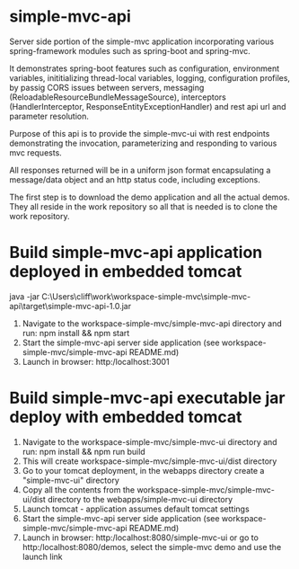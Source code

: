 # simple-mvc-api

Server side portion of the simple-mvc application incorporating various spring-framework modules such as spring-boot and spring-mvc.  

It demonstrates spring-boot features such as configuration, environment variables, inititializing thread-local variables, logging, configuration profiles, 
by passig CORS issues between servers, messaging (ReloadableResourceBundleMessageSource), interceptors (HandlerInterceptor, ResponseEntityExceptionHandler) 
and rest api url and parameter resolution.

Purpose of this api is to provide the simple-mvc-ui with rest endpoints demonstrating the invocation, parameterizing and responding to various mvc requests.  

All responses returned will be in a uniform json format encapsulating a message/data object and an http status code, including exceptions.

The first step is to download the demo application and all the actual demos. They all reside in the work repository so all that is needed is to clone the work repository.

# Build simple-mvc-api application deployed in embedded tomcat

java -jar C:\Users\cliff\work\workspace-simple-mvc\simple-mvc-api\target\simple-mvc-api-1.0.jar

1. Navigate to the workspace-simple-mvc/simple-mvc-api directory and run: npm install && npm start
2. Start the simple-mvc-api server side application (see workspace-simple-mvc/simple-mvc-api README.md)
3. Launch in browser: http:/localhost:3001

# Build simple-mvc-api executable jar deploy with embedded tomcat
1. Navigate to the workspace-simple-mvc/simple-mvc-ui directory and run: npm install && npm run build
2. This will create workspace-simple-mvc/simple-mvc-ui/dist directory
3. Go to your tomcat deployment, in the webapps directory create a "simple-mvc-ui" directory 
4. Copy all the contents from the workspace-simple-mvc/simple-mvc-ui/dist directory to the webapps/simple-mvc-ui directory
5. Launch tomcat - application assumes default tomcat settings
6. Start the simple-mvc-api server side application (see workspace-simple-mvc/simple-mvc-api README.md)
7. Launch in browser: http:/localhost:8080/simple-mvc-ui or go to http:/localhost:8080/demos, select the simple-mvc demo and use the launch link
